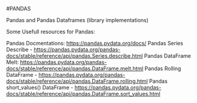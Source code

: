 #PANDAS

Pandas and Pandas Dataframes (library implementations)

Some Usefull resources for Pandas:

Pandas Docmentations: https://pandas.pydata.org/docs/
Pandas Series Describe - https://pandas.pydata.org/pandas-docs/stable/reference/api/pandas.Series.describe.html
Pandas DataFrame Melt: https://pandas.pydata.org/pandas-docs/stable/reference/api/pandas.DataFrame.melt.html
Pandas Rolling DataFrame - https://pandas.pydata.org/pandas-docs/stable/reference/api/pandas.DataFrame.rolling.html
Pandas short_values() DataFrame - https://pandas.pydata.org/pandas-docs/stable/reference/api/pandas.DataFrame.sort_values.html
